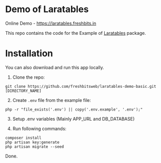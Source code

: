 # Demo of Laratables

Online Demo - https://laratables.freshbits.in

This repo contains the code for the Example of [Laratables](https://github.com/freshbitsweb/laratables-demo-basic) package.

# Installation

You can also download and run this app locally.

1) Clone the repo:
```
git clone https://github.com/freshbitsweb/laratables-demo-basic.git [DIRECTORY_NAME]
```

2) Create `.env` file from the example file:
```
php -r "file_exists('.env') || copy('.env.example', '.env');"
```

3) Setup .env variables (Mainly APP_URL and DB_DATABASE)

4) Run following commands:
```
composer install
php artisan key:generate
php artisan migrate --seed
```

Done.